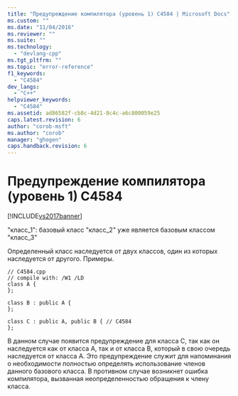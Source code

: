 ```yaml
---
title: "Предупреждение компилятора (уровень 1) C4584 | Microsoft Docs"
ms.custom: ""
ms.date: "11/04/2016"
ms.reviewer: ""
ms.suite: ""
ms.technology: 
  - "devlang-cpp"
ms.tgt_pltfrm: ""
ms.topic: "error-reference"
f1_keywords: 
  - "C4584"
dev_langs: 
  - "C++"
helpviewer_keywords: 
  - "C4584"
ms.assetid: ad86582f-cb8c-4d21-8c4c-a6c800059e25
caps.latest.revision: 6
author: "corob-msft"
ms.author: "corob"
manager: "ghogen"
caps.handback.revision: 6
---
```

# Предупреждение компилятора (уровень 1) C4584
[!INCLUDE[vs2017banner](../../assembler/inline/includes/vs2017banner.md)]

"класс\_1": базовый класс "класс\_2" уже является базовым классом "класс\_3"  
  
 Определенный класс наследуется от двух классов, один из которых наследуется от другого.  Примеры.  
  
```  
// C4584.cpp  
// compile with: /W1 /LD  
class A {  
};  
  
class B : public A {  
};  
  
class C : public A, public B { // C4584  
};  
```  
  
 В данном случае появится предупреждение для класса C, так как он наследуется как от класса A, так и от класса B, который в свою очередь наследуется от класса A.  Это предупреждение служит для напоминания о необходимости полностью определять использование членов данного базового класса. В противном случае возникнет ошибка компилятора, вызванная неопределенностью обращения к члену класса.